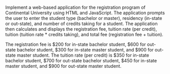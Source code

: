Implement a web-based application for the registration program of Continental University using HTML and JavaScript. The application prompts the user to enter the student type (bachelor or master), residency (in-state or out-state), and number of credits taking for a student. The application then calculates and displays the registration fee, tuition rate (per credit), tuition (tuition rate * credits taking), and total fee (registration fee + tuition).

 

The registration fee is $200 for in-state bachelor student, $600 for out-state bachelor student, $300 for in-state master student, and $900 for out-state master student. The tuition rate (per credit) is $350 for in-state bachelor student, $700 for out-state bachelor student, $450 for in-state master student, and $900 for out-state master student.
